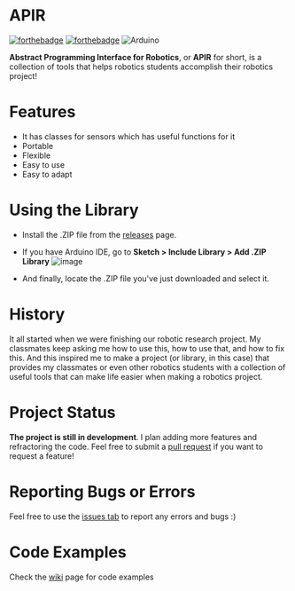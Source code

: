 # APIR
[![forthebadge](https://forthebadge.com/images/badges/made-with-c-plus-plus.svg)](https://en.wikipedia.org/wiki/C%2B%2B) [![forthebadge](https://forthebadge.com/images/badges/open-source.svg)](https://en.wikipedia.org/wiki/Open-source_software) ![Arduino](https://img.shields.io/badge/-Arduino-00979D?style=for-the-badge&logo=Arduino&logoColor=white)

**Abstract Programming Interface for Robotics**, or **APIR** for short, is a collection of tools that helps robotics students accomplish their robotics project!

# Features
- It has classes for sensors which has useful functions for it
- Portable
- Flexible
- Easy to use
- Easy to adapt

# Using the Library
- Install the .ZIP file from the [releases](https://github.com/QuadraBoy/APIR/releases) page.

- If you have Arduino IDE, go to **Sketch > Include Library > Add .ZIP Library**
![image](https://user-images.githubusercontent.com/79918051/235280104-cad9c829-4d14-4910-9f49-2e85e458fb63.png)

- And finally, locate the .ZIP file you've just downloaded and select it.

# History
It all started when we were finishing our robotic research project. My classmates keep asking me how to use this, how to use that, and how to fix this. And this inspired me to make a project (or library, in this case) that provides my classmates or even other robotics students with a collection of useful tools that can make life easier when making a robotics project.

# Project Status
**The project is still in development**. I plan adding more features and refractoring the code. Feel free to submit a [pull request](https://github.com/QuadraBoy/APIR/pulls) if you want to request a feature!

# Reporting Bugs or Errors
Feel free to use the [issues tab](https://github.com/QuadraBoy/APIR/issues) to report any errors and bugs :)

# Code Examples
Check the [wiki](https://github.com/QuadraBoy/APIR/wiki) page for code examples
